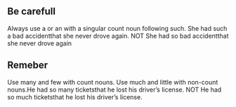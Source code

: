 ## Be carefull
Always use a or an with a singular count noun following such. She had such a bad accidentthat she never drove again. NOT She had so bad accidentthat she never drove again
## Remeber
Use many and few with count nouns. Use much and little with non-count nouns.He had so many ticketsthat he lost his driver’s license. NOT He had so much ticketsthat he lost his driver’s license.
<!--stackedit_data:
eyJoaXN0b3J5IjpbLTMwNDc2ODQ0OV19
-->